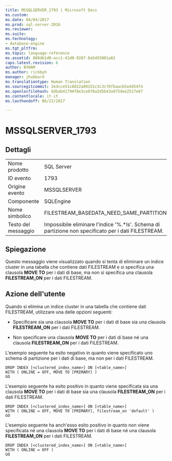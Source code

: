 ```yaml
---
title: MSSQLSERVER_1793 | Microsoft Docs
ms.custom: 
ms.date: 04/04/2017
ms.prod: sql-server-2016
ms.reviewer: 
ms.suite: 
ms.technology:
- database-engine
ms.tgt_pltfrm: 
ms.topic: language-reference
ms.assetid: 808db1d0-acc1-41d0-9287-8a5455001a02
caps.latest.revision: 6
author: BYHAM
ms.author: rickbyh
manager: jhubbard
ms.translationtype: Human Translation
ms.sourcegitcommit: 2edcce51c6822a89151c3c3c76fbaacb5edd54f4
ms.openlocfilehash: 6dbab41794f8e3ce6f8a2d5b43a975dee2517e87
ms.contentlocale: it-it
ms.lasthandoff: 06/22/2017

---
```

# <a name="mssqlserver1793"></a>MSSQLSERVER_1793
  
## <a name="details"></a>Dettagli  
  
|||  
|-|-|  
|Nome prodotto|SQL Server|  
|ID evento|1793|  
|Origine evento|MSSQLSERVER|  
|Componente|SQLEngine|  
|Nome simbolico|FILESTREAM_BASEDATA_NEED_SAME_PARTITION|  
|Testo del messaggio|Impossibile eliminare l'indice '%.*ls'. Schema di partizione non specificato per i dati FILESTREAM.|  
  
## <a name="explanation"></a>Spiegazione  
Questo messaggio viene visualizzato quando si tenta di eliminare un indice cluster in una tabella che contiene dati FILESTREAM e si specifica una clausola **MOVE TO** per i dati di base, ma non si specifica una clausola **FILESTREAM_ON** per i dati FILESTREAM.  
  
## <a name="user-action"></a>Azione dell'utente  
Quando si elimina un indice cluster in una tabella che contiene dati FILESTREAM, utilizzare una delle opzioni seguenti:  
  
-   Specificare sia una clausola **MOVE TO** per i dati di base sia una clausola **FILESTREAM_ON** per i dati FILESTREAM.  
  
-   Non specificare una clausola **MOVE TO** per i dati di base né una clausola **FILESTREAM_ON** per i dati FILESTREAM.  
  
L'esempio seguente ha esito negativo in quanto viene specificato uno schema di partizione per i dati di base, ma non per i dati FILESTREAM.  
  
```Transact-SQL  
DROP INDEX [<clustered_index_name>] ON [<table_name>]   
WITH ( ONLINE = OFF, MOVE TO [PRIMARY] )  
GO  
```  
  
L'esempio seguente ha esito positivo in quanto viene specificata sia una clausola **MOVE TO** per i dati di base sia una clausola **FILESTREAM_ON** per i dati FILESTREAM.  
  
```Transact-SQL  
DROP INDEX [<clustered_index_name>] ON [<table_name>]   
WITH ( ONLINE = OFF, MOVE TO [PRIMARY], filestream_on 'default' )  
GO  
```  
  
L'esempio seguente ha anch'esso esito positivo in quanto non viene specificata né una clausola **MOVE TO** per i dati di base né una clausola **FILESTREAM_ON** per i dati FILESTREAM.  
  
```Transact-SQL  
DROP INDEX [<clustered_index_name>] ON [<table_name>]   
WITH ( ONLINE = OFF )  
GO  
```  
  

